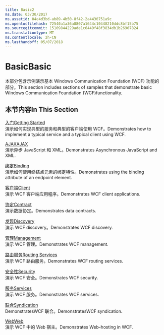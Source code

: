 ```yaml
---
title: Basic2
ms.date: 03/30/2017
ms.assetid: 04e4d3bd-ab89-4b50-8f42-2a4430751a9c
ms.openlocfilehash: 72540a1a36a8807a1644c10448210ddc8bf15b75
ms.sourcegitcommit: 15109844229ade1c6449f48f3834db1b26907824
ms.translationtype: MT
ms.contentlocale: zh-CN
ms.lasthandoff: 05/07/2018
---
```

# <a name="basic"></a><span data-ttu-id="b5f2c-102">Basic</span><span class="sxs-lookup"><span data-stu-id="b5f2c-102">Basic</span></span>
<span data-ttu-id="b5f2c-103">本部分包含示例演示基本 Windows Communication Foundation (WCF) 功能的部分。</span><span class="sxs-lookup"><span data-stu-id="b5f2c-103">This section includes sections of samples that demonstrate basic Windows Communication Foundation (WCF)functionality.</span></span>  
  
## <a name="in-this-section"></a><span data-ttu-id="b5f2c-104">本节内容</span><span class="sxs-lookup"><span data-stu-id="b5f2c-104">In This Section</span></span>  
 [<span data-ttu-id="b5f2c-105">入门</span><span class="sxs-lookup"><span data-stu-id="b5f2c-105">Getting Started</span></span>](../../../../docs/framework/wcf/samples/getting-started-sample.md)  
 <span data-ttu-id="b5f2c-106">演示如何实现典型的服务和典型的客户端使用 WCF。</span><span class="sxs-lookup"><span data-stu-id="b5f2c-106">Demonstrates how to implement a typical service and a typical client using WCF.</span></span>  
  
 [<span data-ttu-id="b5f2c-107">AJAX</span><span class="sxs-lookup"><span data-stu-id="b5f2c-107">AJAX</span></span>](../../../../docs/framework/wcf/samples/ajax.md)  
 <span data-ttu-id="b5f2c-108">演示异步 JavaScript 和 XML。</span><span class="sxs-lookup"><span data-stu-id="b5f2c-108">Demonstrates Asynchronous JavaScript and XML.</span></span>  
  
 [<span data-ttu-id="b5f2c-109">绑定</span><span class="sxs-lookup"><span data-stu-id="b5f2c-109">Binding</span></span>](../../../../docs/framework/wcf/samples/binding.md)  
 <span data-ttu-id="b5f2c-110">演示如何使用终结点元素的绑定特性。</span><span class="sxs-lookup"><span data-stu-id="b5f2c-110">Demonstrates using the binding attribute of an endpoint element.</span></span>  
  
 [<span data-ttu-id="b5f2c-111">客户端</span><span class="sxs-lookup"><span data-stu-id="b5f2c-111">Client</span></span>](../../../../docs/framework/wcf/samples/client.md)  
 <span data-ttu-id="b5f2c-112">演示 WCF 客户端应用程序。</span><span class="sxs-lookup"><span data-stu-id="b5f2c-112">Demonstrates WCF client applications.</span></span>  
  
 [<span data-ttu-id="b5f2c-113">协定</span><span class="sxs-lookup"><span data-stu-id="b5f2c-113">Contract</span></span>](../../../../docs/framework/wcf/samples/contract.md)  
 <span data-ttu-id="b5f2c-114">演示数据协定。</span><span class="sxs-lookup"><span data-stu-id="b5f2c-114">Demonstrates data contracts.</span></span>  
  
 [<span data-ttu-id="b5f2c-115">发现</span><span class="sxs-lookup"><span data-stu-id="b5f2c-115">Discovery</span></span>](../../../../docs/framework/wcf/samples/discovery-samples.md)  
 <span data-ttu-id="b5f2c-116">演示 WCF discovery。</span><span class="sxs-lookup"><span data-stu-id="b5f2c-116">Demonstrates WCF discovery.</span></span>  
  
 [<span data-ttu-id="b5f2c-117">管理</span><span class="sxs-lookup"><span data-stu-id="b5f2c-117">Management</span></span>](../../../../docs/framework/wcf/samples/management.md)  
 <span data-ttu-id="b5f2c-118">演示 WCF 管理。</span><span class="sxs-lookup"><span data-stu-id="b5f2c-118">Demonstrates WCF management.</span></span>  
  
 [<span data-ttu-id="b5f2c-119">路由服务</span><span class="sxs-lookup"><span data-stu-id="b5f2c-119">Routing Services</span></span>](../../../../docs/framework/wcf/samples/routing-services.md)  
 <span data-ttu-id="b5f2c-120">演示 WCF 路由服务。</span><span class="sxs-lookup"><span data-stu-id="b5f2c-120">Demonstrates WCF routing services.</span></span>  
  
 [<span data-ttu-id="b5f2c-121">安全性</span><span class="sxs-lookup"><span data-stu-id="b5f2c-121">Security</span></span>](../../../../docs/framework/wcf/samples/security-in-wcf.md)  
 <span data-ttu-id="b5f2c-122">演示 WCF 安全。</span><span class="sxs-lookup"><span data-stu-id="b5f2c-122">Demonstrates WCF security.</span></span>  
  
 [<span data-ttu-id="b5f2c-123">服务</span><span class="sxs-lookup"><span data-stu-id="b5f2c-123">Services</span></span>](../../../../docs/framework/wcf/samples/services.md)  
 <span data-ttu-id="b5f2c-124">演示 WCF 服务。</span><span class="sxs-lookup"><span data-stu-id="b5f2c-124">Demonstrates WCF services.</span></span>  
  
 [<span data-ttu-id="b5f2c-125">联合</span><span class="sxs-lookup"><span data-stu-id="b5f2c-125">Syndication</span></span>](../../../../docs/framework/wcf/samples/syndication.md)  
 <span data-ttu-id="b5f2c-126">DemonstratesWCF 联合。</span><span class="sxs-lookup"><span data-stu-id="b5f2c-126">DemonstratesWCF syndication.</span></span>  
  
 [<span data-ttu-id="b5f2c-127">Web</span><span class="sxs-lookup"><span data-stu-id="b5f2c-127">Web</span></span>](../../../../docs/framework/wcf/samples/web.md)  
 <span data-ttu-id="b5f2c-128">演示 WCF 中的 Web 宿主。</span><span class="sxs-lookup"><span data-stu-id="b5f2c-128">Demonstrates Web-hosting in WCF.</span></span>
